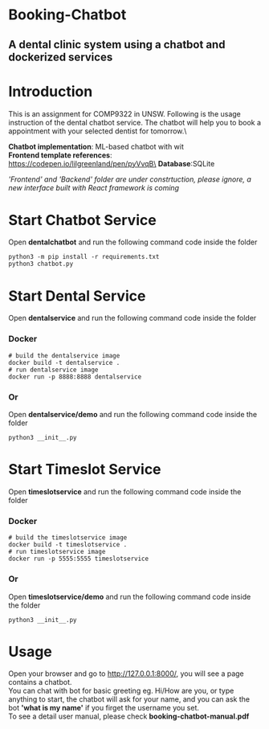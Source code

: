 # Booking-Chatbot
## A dental clinic system using a chatbot and dockerized services

# Introduction
This is an assignment for COMP9322 in UNSW. Following is the usage instruction of the dental chatbot service. The chatbot will help you to book a appointment with your selected dentist for tomorrow.\

**Chatbot implementation**: ML-based chatbot with wit\
**Frontend template references**: https://codepen.io/lilgreenland/pen/pyVvqB\
**Database**:SQLite

*'Frontend' and 'Backend' folder are under constrtuction, please ignore, a new interface built with React framework is coming*

# Start Chatbot Service
Open **dentalchatbot** and run the following command code inside the folder
```
python3 -m pip install -r requirements.txt
python3 chatbot.py
```
# Start Dental Service
Open **dentalservice** and run the following command code inside the folder
### Docker
```
# build the dentalservice image
docker build -t dentalservice .
# run dentalservice image
docker run -p 8888:8888 dentalservice
```
### Or
Open **dentalservice/demo** and run the following command code inside the folder
```
python3 __init__.py 
```

# Start Timeslot Service
Open **timeslotservice** and run the following command code inside the folder
### Docker
```
# build the timeslotservice image
docker build -t timeslotservice .
# run timeslotservice image
docker run -p 5555:5555 timeslotservice
```
### Or
Open **timeslotservice/demo** and run the following command code inside the folder
```
python3 __init__.py 
```

# Usage
Open your browser and go to http://127.0.0.1:8000/, you will see a page contains a chatbot. \
You can chat with bot for basic greeting eg. Hi/How are you, or type anything to start, the chatbot will ask for your name, and you can ask the bot **'what is my name'** if you firget the username you set.\
To see a detail user manual, please check **booking-chatbot-manual.pdf**

